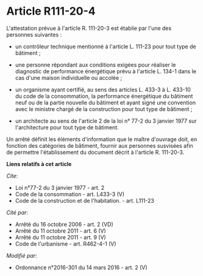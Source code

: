 # Article R111-20-4

L'attestation prévue à l'article R. 111-20-3 est établie par l'une des personnes suivantes :

- un contrôleur technique mentionné à l'article L. 111-23 pour tout type de bâtiment ;

- une personne répondant aux conditions exigées pour réaliser le diagnostic de performance énergétique prévu à l'article L.
134-1 dans le cas d'une maison individuelle ou accolée ;

- un organisme ayant certifié, au sens des articles L. 433-3 à L. 433-10 du code de la consommation, la performance
énergétique du bâtiment neuf ou de la partie nouvelle du bâtiment et ayant signé une convention avec le ministre chargé de la
construction pour tout type de bâtiment ;

- un architecte au sens de l'article 2 de la loi n° 77-2 du 3 janvier 1977 sur l'architecture pour tout type de bâtiment. 

Un arrêté définit les éléments d'information que le maître d'ouvrage doit, en fonction des catégories de bâtiment, fournir
aux personnes susvisées afin de permettre l'établissement du document décrit à l'article R. 111-20-3.

**Liens relatifs à cet article**

_Cite_:

  - Loi n°77-2 du 3 janvier 1977 - art. 2
  - Code de la consommation - art. L433-3 (V)
  - Code de la construction et de l'habitation. - art. L111-23

_Cité par_:

  - Arrêté du 16 octobre 2006 - art. 2 (VD)
  - Arrêté du 11 octobre 2011 - art. 6 (V)
  - Arrêté du 11 octobre 2011 - art. 9 (V)
  - Code de l'urbanisme - art. R462-4-1 (V)

_Modifié par_:

  - Ordonnance n°2016-301 du 14 mars 2016 - art. 2 (V)

